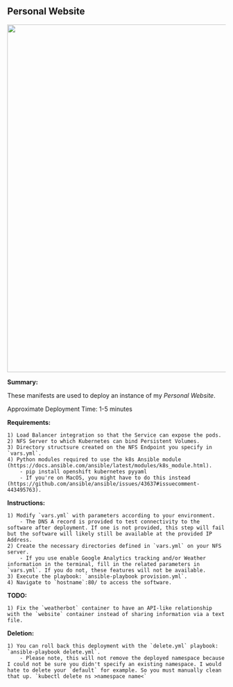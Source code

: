 ## Personal Website

<p align="center">
  <img src="https://raw.githubusercontent.com/zimmertr/Kubernetes-Manifests/master/Personal_Website/screenshot.png" width="800">
</p>

**Summary:**

These manifests are used to deploy an instance of my *Personal Website*. 

Approximate Deployment Time: 1-5 minutes

**Requirements:**  

    1) Load Balancer integration so that the Service can expose the pods.
    2) NFS Server to which Kubernetes can bind Persistent Volumes.
    3) Directory structsure created on the NFS Endpoint you specify in `vars.yml`.
    4) Python modules required to use the k8s Ansible module (https://docs.ansible.com/ansible/latest/modules/k8s_module.html).    
        - pip install openshift kubernetes pyyaml 
        - If you're on MacOS, you might have to do this instead (https://github.com/ansible/ansible/issues/43637#issuecomment-443495763).

**Instructions:**  

    1) Modify `vars.yml` with parameters according to your environment.
        - The DNS A record is provided to test connectivity to the software after deployment. If one is not provided, this step will fail but the software will likely still be available at the provided IP Address.
    2) Create the necessary directories defined in `vars.yml` on your NFS server.
        - If you use enable Google Analytics tracking and/or Weather information in the terminal, fill in the related parameters in `vars.yml`. If you do not, these features will not be available. 
    3) Execute the playbook: `ansible-playbook provision.yml`.  
    4) Navigate to `hostname`:80/ to access the software. 

**TODO:**

    1) Fix the `weatherbot` container to have an API-like relationship with the `website` container instead of sharing information via a text file.

**Deletion:**  

    1) You can roll back this deployment with the `delete.yml` playbook: `ansible-playbook delete.yml`.
        - Please note, this will not remove the deployed namespace because I could not be sure you didn't specify an existing namespace. I would hate to delete your `default` for example. So you must manually clean that up. `kubectl delete ns >namespace name<`
   
